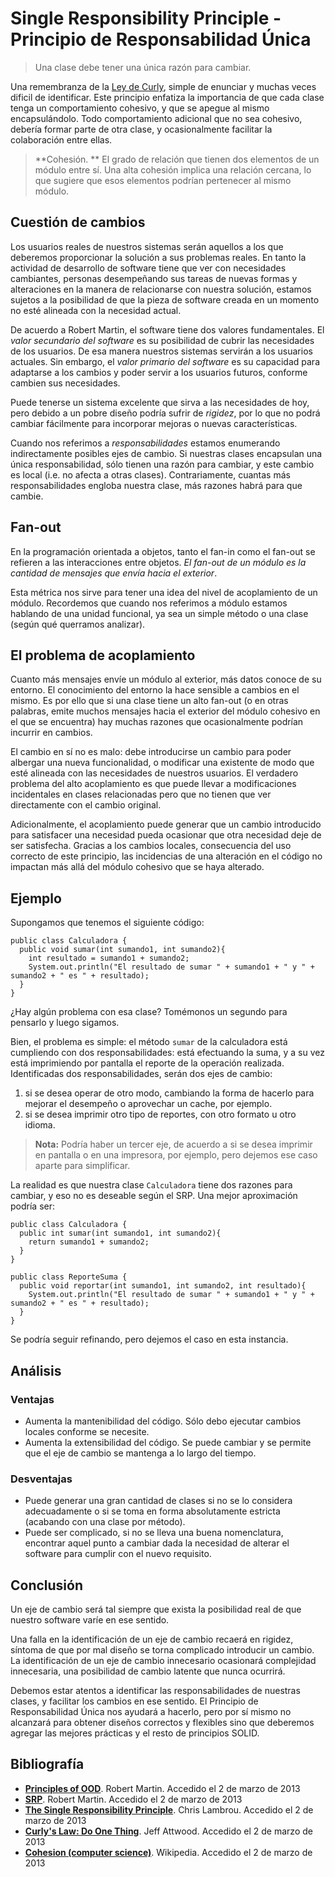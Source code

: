 # Single Responsibility Principle - Principio de Responsabilidad Única

> Una clase debe tener una única razón para cambiar.

Una remembranza de la [Ley de Curly](http://www.youtube.com/watch?v=2k1uOqRb0HU), simple de enunciar y muchas veces dificil de identificar. Este principio enfatiza la importancia de que cada clase tenga un comportamiento cohesivo, y que se apegue al mismo encapsulándolo. Todo comportamiento adicional que no sea cohesivo, debería formar parte de otra clase, y ocasionalmente facilitar la colaboración entre ellas.

>**Cohesión. ** El grado de relación que tienen dos elementos de un módulo entre sí. Una alta cohesión implica una relación cercana, lo que sugiere que esos elementos podrían pertenecer al mismo módulo.

## Cuestión de cambios
Los usuarios reales de nuestros sistemas serán aquellos a los que deberemos proporcionar la solución a sus problemas reales. En tanto la actividad de desarrollo de software tiene que ver con necesidades cambiantes, personas desempeñando sus tareas de nuevas formas y alteraciones en la manera de relacionarse con nuestra solución, estamos sujetos a la posibilidad de que la pieza de software creada en un momento no esté alineada con la necesidad actual.

De acuerdo a Robert Martin, el software tiene dos valores fundamentales. El *valor secundario del software* es su posibilidad de cubrir las necesidades de los usuarios. De esa manera nuestros sistemas servirán a los usuarios actuales. Sin embargo, el *valor primario del software* es su capacidad para adaptarse a los cambios y poder servir a los usuarios futuros, conforme cambien sus necesidades.

Puede tenerse un sistema excelente que sirva a las necesidades de hoy, pero debido a un pobre diseño podría sufrir de *rigidez*, por lo que no podrá cambiar fácilmente para incorporar mejoras o nuevas características.

Cuando nos referimos a *responsabilidades* estamos enumerando indirectamente posibles ejes de cambio. Si nuestras clases encapsulan una única responsabilidad, sólo tienen una razón para cambiar, y este cambio es local (i.e. no afecta a otras clases). Contrariamente, cuantas más responsabilidades engloba nuestra clase, más razones habrá para que cambie.

## Fan-out
En la programación orientada a objetos, tanto el fan-in como el fan-out se refieren a las interacciones entre objetos. *El fan-out de un módulo es la cantidad de mensajes que envía hacia el exterior*.

Esta métrica nos sirve para tener una idea del nivel de acoplamiento de un módulo. Recordemos que cuando nos referimos a módulo estamos hablando de una unidad funcional, ya sea un simple método o una clase (según qué querramos analizar).

## El problema de acoplamiento
Cuanto más mensajes envíe un módulo al exterior, más datos conoce de su entorno. El conocimiento del entorno la hace sensible a cambios en el mismo. Es por ello que si una clase tiene un alto fan-out (o en otras palabras, emite muchos mensajes hacia el exterior del módulo cohesivo en el que se encuentra) hay muchas razones que ocasionalmente podrían incurrir en cambios.

El cambio en sí no es malo: debe introducirse un cambio para poder albergar una nueva funcionalidad, o modificar una existente de modo que esté alineada con las necesidades de nuestros usuarios. El verdadero problema del alto acoplamiento es que puede llevar a modificaciones incidentales en clases relacionadas pero que no tienen que ver directamente con el cambio original.

Adicionalmente, el acoplamiento puede generar que un cambio introducido para satisfacer una necesidad pueda ocasionar que otra necesidad deje de ser satisfecha. Gracias a los cambios locales, consecuencia del uso correcto de este principio, las incidencias de una alteración en el código no impactan más allá del módulo cohesivo que se haya alterado.

## Ejemplo
Supongamos que tenemos el siguiente código:

    public class Calculadora {
      public void sumar(int sumando1, int sumando2){
        int resultado = sumando1 + sumando2;
        System.out.println("El resultado de sumar " + sumando1 + " y " + sumando2 + " es " + resultado);
      }
    }

¿Hay algún problema con esa clase? Tomémonos un segundo para pensarlo y luego sigamos.

Bien, el problema es simple: el método `sumar` de la calculadora está cumpliendo con dos responsabilidades: está efectuando la suma, y a su vez está imprimiendo por pantalla el reporte de la operación realizada. Identificadas dos responsabilidades, serán dos ejes de cambio:
1. si se desea operar de otro modo, cambiando la forma de hacerlo para mejorar el desempeño o aprovechar un cache, por ejemplo.
2. si se desea imprimir otro tipo de reportes, con otro formato u otro idioma.

> **Nota:** Podría haber un tercer eje, de acuerdo a si se desea imprimir en pantalla o en una impresora, por ejemplo, pero dejemos ese caso aparte para simplificar.

La realidad es que nuestra clase `Calculadora` tiene dos razones para cambiar, y eso no es deseable según el SRP. Una mejor aproximación podría ser:

    public class Calculadora {
      public int sumar(int sumando1, int sumando2){
        return sumando1 + sumando2;
      }
    }

    public class ReporteSuma {
      public void reportar(int sumando1, int sumando2, int resultado){
        System.out.println("El resultado de sumar " + sumando1 + " y " + sumando2 + " es " + resultado);
      }
    }

Se podría seguir refinando, pero dejemos el caso en esta instancia.

## Análisis
### Ventajas
* Aumenta la mantenibilidad del código. Sólo debo ejecutar cambios locales conforme se necesite.
* Aumenta la extensibilidad del código. Se puede cambiar y se permite que el eje de cambio se mantenga a lo largo del tiempo.
### Desventajas
* Puede generar una gran cantidad de clases si no se lo considera adecuadamente o si se toma en forma absolutamente estricta (acabando con una clase por método).
* Puede ser complicado, si no se lleva una buena nomenclatura, encontrar aquel punto a cambiar dada la necesidad de alterar el software para cumplir con el nuevo requisito.

## Conclusión
Un eje de cambio será tal siempre que exista la posibilidad real de que nuestro software varíe en ese sentido.

Una falla en la identificación de un eje de cambio recaerá en rigidez, síntoma de que por mal diseño se torna complicado introducir un cambio. La identificación de un eje de cambio innecesario ocasionará complejidad innecesaria, una posibilidad de cambio latente que nunca ocurrirá.

Debemos estar atentos a identificar las responsabilidades de nuestras clases, y facilitar los cambios en ese sentido. El Principio de Responsabilidad Única nos ayudará a hacerlo, pero por sí mismo no alcanzará para obtener diseños correctos y flexibles sino que deberemos agregar las mejores prácticas y el resto de principios SOLID.

## Bibliografía
* [**Principles of OOD**](http://butunclebob.com/ArticleS.UncleBob.PrinciplesOfOod). Robert Martin. Accedido el 2 de marzo de 2013
* [**SRP**](https://docs.google.com/file/d/0ByOwmqah_nuGNHEtcU5OekdDMkk/edit). Robert Martin. Accedido el 2 de marzo de 2013
* [**The Single Responsibility Principle**](http://do-while-true.blogspot.com.ar/2012/03/single-responsibility-principle-srp.html). Chris Lambrou. Accedido el 2 de marzo de 2013
* [**Curly's Law: Do One Thing**](http://www.codinghorror.com/blog/2007/03/curlys-law-do-one-thing.html). Jeff Attwood. Accedido el 2 de marzo de 2013
* [**Cohesion (computer science)**](http://en.wikipedia.org/wiki/Cohesion_(computer_science)). Wikipedia. Accedido el 2 de marzo de 2013